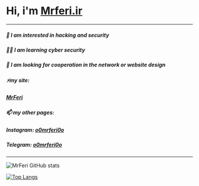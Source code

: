 # Hi, i'm [Mrferi.ir](https://mrferi.ir)
---
##### 🔰 I am interested in **hacking** and **security** 
##### 🧑‍💻 I am learning **cyber security** 
##### 💞️ I am looking for cooperation in the network or website design 
##### ⚡my site:
#####   [MrFeri](https://mrferi.ir)
##### 📫 my other pages:
#####   **Instagram:** [o0mrferi0o](https://instagram.com/https.mrferi)
#####   **Telegram:** [o0mrferi0o](https://t.me/httpsMrferi) 

---
![MrFeri GitHub stats](https://github-readme-stats.vercel.app/api?username=httpsMrferi&hide=contribs&theme=dark)

[![Top Langs](https://github-readme-stats.vercel.app/api/top-langs/?username=httpsMrferi&layout=compact&theme=dark)](https://github.com/anuraghazra/github-readme-stats)
